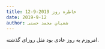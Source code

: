 ```yaml
---
title: خاطره روز 2019-9-12
date: 2019-9-12
author: شعبان محمد حسنی
---
```


امروزم یه روز عادی بود مثل روزای گذشته.